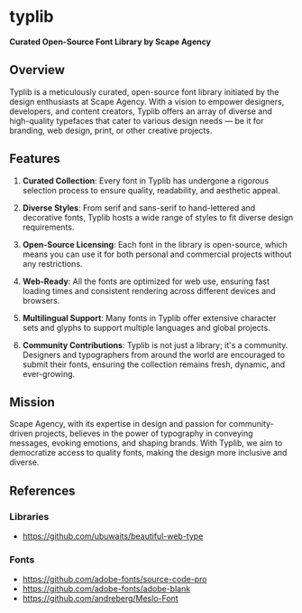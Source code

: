 # typlib

**Curated Open-Source Font Library by Scape Agency**

## Overview

Typlib is a meticulously curated, open-source font library initiated by the design enthusiasts at Scape Agency. With a vision to empower designers, developers, and content creators, Typlib offers an array of diverse and high-quality typefaces that cater to various design needs — be it for branding, web design, print, or other creative projects.

## Features

1. **Curated Collection**: Every font in Typlib has undergone a rigorous selection process to ensure quality, readability, and aesthetic appeal.

2. **Diverse Styles**: From serif and sans-serif to hand-lettered and decorative fonts, Typlib hosts a wide range of styles to fit diverse design requirements.

3. **Open-Source Licensing**: Each font in the library is open-source, which means you can use it for both personal and commercial projects without any restrictions.

4. **Web-Ready**: All the fonts are optimized for web use, ensuring fast loading times and consistent rendering across different devices and browsers.

5. **Multilingual Support**: Many fonts in Typlib offer extensive character sets and glyphs to support multiple languages and global projects.

6. **Community Contributions**: Typlib is not just a library; it's a community. Designers and typographers from around the world are encouraged to submit their fonts, ensuring the collection remains fresh, dynamic, and ever-growing.

## Mission

Scape Agency, with its expertise in design and passion for community-driven projects, believes in the power of typography in conveying messages, evoking emotions, and shaping brands. With Typlib, we aim to democratize access to quality fonts, making the design more inclusive and diverse.


## References

### Libraries

- https://github.com/ubuwaits/beautiful-web-type


### Fonts

- https://github.com/adobe-fonts/source-code-pro
- https://github.com/adobe-fonts/adobe-blank
- https://github.com/andreberg/Meslo-Font